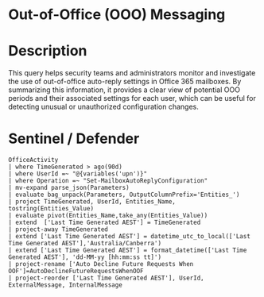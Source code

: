 # Out-of-Office (OOO) Messaging

# Description
This query helps security teams and administrators monitor and investigate the use of out-of-office auto-reply settings in Office 365 mailboxes. By summarizing this information, it provides a clear view of potential OOO periods and their associated settings for each user, which can be useful for detecting unusual or unauthorized configuration changes.

# Sentinel / Defender
```kql
OfficeActivity
| where TimeGenerated > ago(90d)
| where UserId =~ "@{variables('upn')}"
| where Operation =~ "Set-MailboxAutoReplyConfiguration"
| mv-expand parse_json(Parameters)
| evaluate bag_unpack(Parameters, OutputColumnPrefix='Entities_')
| project TimeGenerated, UserId, Entities_Name, tostring(Entities_Value)
| evaluate pivot(Entities_Name,take_any(Entities_Value))
| extend  ['Last Time Generated AEST'] = TimeGenerated
| project-away TimeGenerated
| extend ['Last Time Generated AEST'] = datetime_utc_to_local(['Last Time Generated AEST'],'Australia/Canberra')
| extend ['Last Time Generated AEST'] = format_datetime(['Last Time Generated AEST'], 'dd-MM-yy [hh:mm:ss tt]')
| project-rename ['Auto Decline Future Requests When OOF']=AutoDeclineFutureRequestsWhenOOF
| project-reorder ['Last Time Generated AEST'], UserId, ExternalMessage, InternalMessage
```
